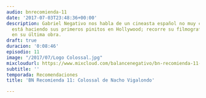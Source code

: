 ```yaml
---
audio: bnrecomienda-11
date: '2017-07-03T23:48:36+00:00'
description: Gabriel Negativo nos habla de un cineasta español no muy conocido que
  está haciendo sus primeros pinitos en Hollywood; recorre su filmografía y se detiene
  en su última obra.
draft: true
duracion: '0:08:46'
episodio: 11
image: "/2017/07/Logo Colossal.jpg"
mixcloudurl: https://www.mixcloud.com/balancenegativo/bn-recomienda-11-colossal-de-nacho-vigalondo/
subtitle: ''
temporada: Recomendaciones
title: 'BN Recomienda 11: Colossal de Nacho Vigalondo'

---
```

